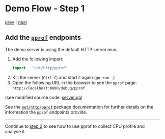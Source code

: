 # Demo Flow - Step 1

[prev](../step0/README.md) | [next](../step2/README.md)

## Add the [`pprof`](https://pkg.go.dev/net/http/pprof) endpoints

The demo server is using the default HTTP server mux.
1. Add the following import:
   ```go
   import _ "net/http/pprof"
   ```
2. Kill the server (`Ctrl-C`) and start it again (`go run .`)
3. Open the following URL in the browser to see the `pprof` page:  
   `http://localhost:8000/debug/pprof`


(see modified source code: [server.go](server.go))

See the [`net/http/pprof`](https://pkg.go.dev/net/http/pprof) package documentation for further details on the information the `pprof` endpoints provide.

----

Continue to [step 2](../step2/README.md) to see how to use pprof to collect CPU profile and analyse it.